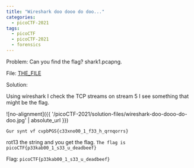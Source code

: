 ```yaml
---
title: "Wireshark doo dooo do doo..."
categories:
  - picoCTF-2021
tags:
  - picoCTF
  - picoCTF-2021
  - forensics
---
```


Problem: Can you find the flag? shark1.pcapng.

File: [THE_FILE](https://github.com/Yorzaren/ctf/raw/master/picoCTF-2021/problem-files/shark1.pcapng "Download file")

Solution: 

Using wireshark I check the TCP streams on stream 5 I see something that might be the flag.

![no-alignment]({{ '/picoCTF-2021/solution-files/wireshark-doo-dooo-do-doo.jpg' | absolute_url }})

```Gur synt vf cvpbPGS{c33xno00_1_f33_h_qrnqorrs}```

rot13 the string and you get the flag. ```The flag is picoCTF{p33kab00_1_s33_u_deadbeef}```

Flag: ```picoCTF{p33kab00_1_s33_u_deadbeef}```